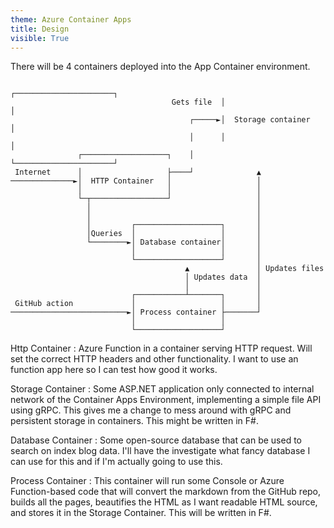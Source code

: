 ```yaml
---
theme: Azure Container Apps
title: Design
visible: True
---
```


There will be 4 containers deployed into the App Container environment.

```ascii
                                               ┌──────────────────────┐
                                    Gets file  │                      │
                                        ┌─────►│  Storage container   │
                                        │      │                      │
               ┌───────────────────┐    │      └──────────────────────┘
 Internet      │                   ├────┘              ▲               
──────────────►│  HTTP Container   │                   │               
               │                   │                   │               
               └─┬─────────────────┘                   │               
                 │                                     │               
                 │                                     │               
                 │         ┌───────────────────┐       │               
                 │Queries  │                   │       │               
                 └────────►│ Database container│       │               
                           │                   │       │               
                           └───────────────────┘       │               
                                       ▲               │ Updates files 
                                       │ Updates data  │               
                                       │               │               
                           ┌───────────┴───────┐       │               
 GitHub action             │                   │       │               
──────────────────────────►│ Process container ├───────┘               
                           │                   │                       
                           └───────────────────┘                       
```

Http Container
:   Azure Function in a container serving HTTP request. Will set the correct HTTP headers and other functionality. I want to use an function app here so I can test how good it works.

Storage Container
:   Some ASP.NET application only connected to internal network of the Container Apps Environment, implementing a simple file API using gRPC. This gives me a change to mess around with gRPC and persistent storage in containers. This might be written in F#.

Database Container
:   Some open-source database that can be used to search on index blog data. I'll have the investigate what fancy database I can use for this and if I'm actually going to use this.

Process Container
:   This container will run some Console or Azure Function-based code that will convert the markdown from the GitHub repo, builds all the pages, beautifies the HTML as I want readable HTML source, and stores it in the Storage Container. This will be written in F#.
